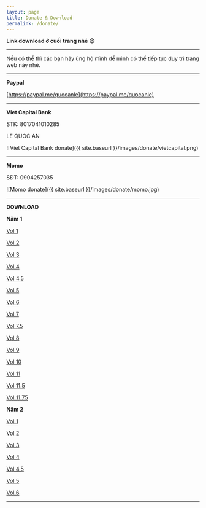 ```yaml
---
layout: page
title: Donate & Download
permalink: /donate/
---
```


**Link download ở cuối trang nhé 😉**

-----------------------------------------------------------------

Nếu có thể thì các bạn hãy ủng hộ mình để mình có thể tiếp tục duy trì trang web này nhé.

-----------------------------------------------------------------

**Paypal**

[https://paypal.me/quocanle](https://paypal.me/quocanle)

-----------------------------------------------------------------

**Viet Capital Bank**

STK: 8017041010285

LE QUOC AN

![Viet Capital Bank donate]({{ site.baseurl }}/images/donate/vietcapital.png)

-----------------------------------------------------------------

**Momo**

SĐT: 0904257035

![Momo donate]({{ site.baseurl }}/images/donate/momo.jpg)

-----------------------------------------------------------------

****DOWNLOAD****

**Năm 1**

[Vol 1](https://cote.eu.org/cote.ga/y1/vol1.docx)

[Vol 2](https://cote.eu.org/cote.ga/y1/vol2.docx)

[Vol 3](https://cote.eu.org/cote.ga/y1/vol3.docx)

[Vol 4](https://cote.eu.org/cote.ga/y1/vol4.docx)

[Vol 4.5](https://cote.eu.org/cote.ga/y1/vol4.5.docx)

[Vol 5](https://cote.eu.org/cote.ga/y1/vol5.docx)

[Vol 6](https://cote.eu.org/cote.ga/y1/vol6.docx)

[Vol 7](https://cote.eu.org/cote.ga/y1/vol7.docx)

[Vol 7.5](https://cote.eu.org/cote.ga/y1/vol7.5.docx)

[Vol 8](https://cote.eu.org/cote.ga/y1/vol8.docx)

[Vol 9](https://cote.eu.org/cote.ga/y1/vol9.docx)

[Vol 10](https://cote.eu.org/cote.ga/y1/vol10.docx)

[Vol 11](https://cote.eu.org/cote.ga/y1/vol11.docx)

[Vol 11.5](https://cote.eu.org/cote.ga/y1/vol11.5.docx)

[Vol 11.75](https://cote.eu.org/cote.ga/y1/vol11.75.docx)

**Năm 2**

[Vol 1](https://cote.eu.org/cote.ga/y2/vol1.docx)

[Vol 2](https://cote.eu.org/cote.ga/y2/vol2.docx)

[Vol 3](https://cote.eu.org/cote.ga/y2/vol3.docx)

[Vol 4](https://cote.eu.org/cote.ga/y2/vol4.docx)

[Vol 4.5](https://cote.eu.org/cote.ga/y2/vol4.5.docx)

[Vol 5](https://cote.eu.org/cote.ga/y2/vol5.docx)

[Vol 6](https://cote.eu.org/cote.ga/y2/vol6.docx)

-----------------------------------------------------------------
